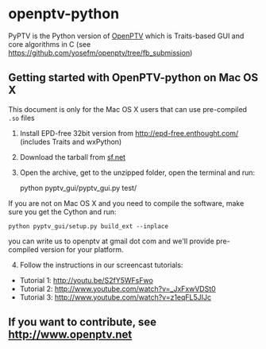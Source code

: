 openptv-python
==============

PyPTV is the Python version of [OpenPTV](http://www.openptv.net) which is 
Traits-based GUI and core algorithms in C (see <https://github.com/yosefm/openptv/tree/fb_submission>) 

## Getting started with OpenPTV-python on Mac OS X

This document is only for the Mac OS X users that can use pre-compiled ```.so``` files


1. Install EPD-free 32bit version from http://epd-free.enthought.com/ (includes Traits and wxPython)
2. Download the tarball from [sf.net](https://sourceforge.net/projects/openptv/files/latest/download?source=files)
3. Open the archive, get to the unzipped folder, open the terminal and run:  

    python pyptv_gui/pyptv_gui.py test/
     
If you are not on Mac OS X and you need to compile the software, make sure you get the Cython and run:

    python pyptv_gui/setup.py build_ext --inplace
    
you can write us to openptv at gmail dot com and we'll provide pre-compiled version for your platform.

4. Follow the instructions in our screencast tutorials:
  *  Tutorial 1: http://youtu.be/S2fY5WFsFwo
  *  Tutorial 2: http://www.youtube.com/watch?v=_JxFxwVDSt0
  *  Tutorial 3: http://www.youtube.com/watch?v=z1eqFL5JIJc


## If you want to contribute, see http://www.openptv.net

